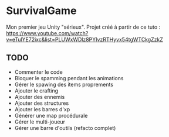 # SurvivalGame

Mon premier jeu Unity "sérieux". Projet créé à partir de ce tuto : https://www.youtube.com/watch?v=eTulYE72ixc&list=PLUWxWDlz8PYIvzRTHyvx54tgWTCkgZzkZ

## TODO

- Commenter le code
- Bloquer le spamming pendant les animations
- Gérer le spawing des items proprements
- Ajouter le crafting
- Ajouter des ennemis
- Ajouter des structures
- Ajouter les barres d'xp
- Générer une map procédurale
- Gérer le multi-joueur
- Gérer une barre d'outils (refacto complet)